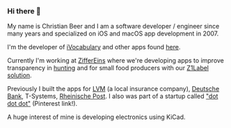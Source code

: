 ### Hi there 👋

My name is Christian Beer and I am a software developer / engineer since many years and specialized on iOS and macOS app development in 2007.

I'm the developer of [iVocabulary](http://ivocabularyapp.com) and other apps found [here](http://apps.chbeer.de). 

Currently I'm working at [ZifferEins](http://ziffereins.de) where we're developing apps to improve transparency in [hunting](http://diwima.de) and for small food producers with our [Z1Label solution](http://z1label.com).

Previously I built the apps for [LVM](https://apps.apple.com/de/app/id597870341) (a local insurance company), [Deutsche Bank](https://apps.apple.com/de/app/deutsche-bank-mobile/id1040475847), T-Systems, [Rheinische Post](https://apps.apple.com/de/app/rp-online-aktuelle-nachrichten/id920407394). I also was part of a startup called ["dot dot dot"](https://www.pinterest.de/pin/120963939963572313/) (Pinterest link!).

A huge interest of mine is developing electronics using KiCad.
